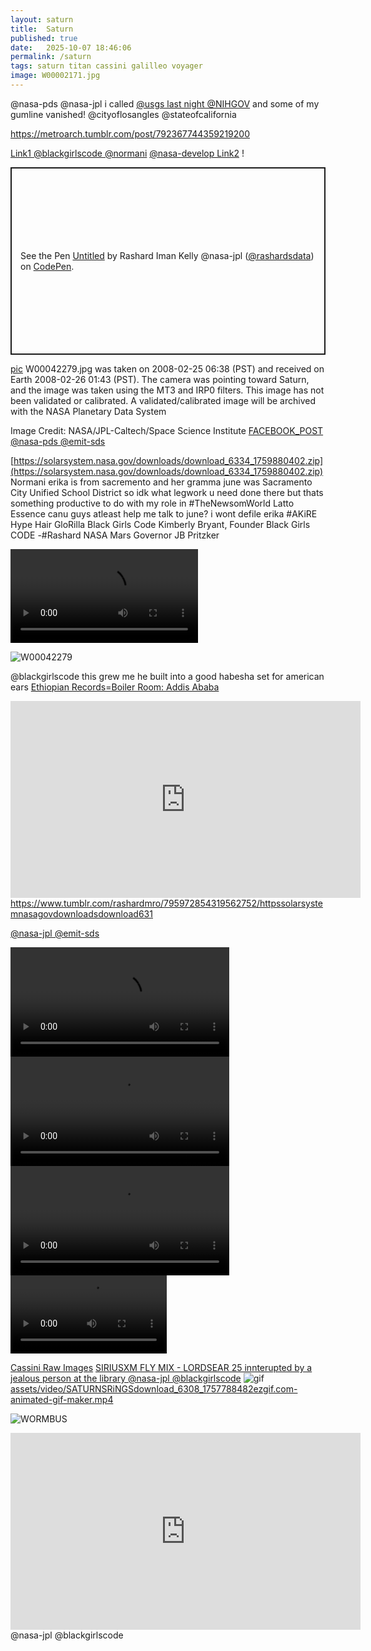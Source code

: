 ```yaml
---
layout: saturn
title:  Saturn
published: true
date:   2025-10-07 18:46:06 
permalink: /saturn 
tags: saturn titan cassini galilleo voyager
image: W00002171.jpg
---
```



 
 @nasa-pds @nasa-jpl i called [@usgs last night @NIHGOV](https://www.facebook.com/permalink.php?story_fbid=pfbid02CbHf63UnAGXN14JSB6RTbRmeCTZQ76UAW97eptAZzVA1bd7zJrd5XQCXKibUU9nel&id=100084464911565) and some of my gumline vanished!  @cityoflosangles @stateofcalifornia 
 <div class="tumblr-post" data-href="https://embed.tumblr.com/embed/post/yJB-cQgqGdBvf1yKMGWYow/792367744359219200" data-did="a6e8f6868e7e5029a026556697c32ac652527393"><a href="https://metroarch.tumblr.com/post/792367744359219200">https://metroarch.tumblr.com/post/792367744359219200</a></div>  <script async src="https://assets.tumblr.com/post.js"></script>

 
[Link1 @blackgirlscode @normani](https://www.facebook.com/permalink.php?story_fbid=pfbid0kJc4KMz7MZ4ftgGH89MKFek3f9oQzcmPbXL5DnotuMpy2Um1RTsqz7RFULHRusBql&id=100084464911565) [@nasa-develop Link2](https://www.facebook.com/permalink.php?story_fbid=pfbid0sQywnds6snxnb8aEgLeJ4oeUFEer1aNAgjUtox61k2DccEGZJmiX7pEdCpLdUPiZl&id=100084464911565) ! 

<p class="codepen" data-height="300" data-theme-id="dark" data-default-tab="html,result" data-slug-hash="qEbmVXy" data-pen-title="Untitled" data-preview="true" data-user="rashardsdata" style="height: 300px; width: 100%; box-sizing: border-box; display: flex; align-items: center; justify-content: center; border: 2px solid; margin: 1em 0; padding: 1em;">
  <span>See the Pen <a href="https://codepen.io/rashardsdata/pen/qEbmVXy">
  Untitled</a> by Rashard Iman Kelly @nasa-jpl (<a href="https://codepen.io/rashardsdata">@rashardsdata</a>)
  on <a href="https://codepen.io">CodePen</a>.</span>
</p>
<script async src="https://public.codepenassets.com/embed/index.js"></script>


[pic](https://solarsystem.nasa.gov/raw_images/171779/?layout=hds)
W00042279.jpg was taken on 2008-02-25 06:38 (PST) and received on Earth 2008-02-26 01:43 (PST). The camera was pointing toward Saturn, and the image was taken using the MT3 and IRP0 filters. This image has not been validated or calibrated. A validated/calibrated image will be archived with the NASA Planetary Data System

Image Credit: NASA/JPL-Caltech/Space Science Institute
[FACEBOOK_POST @nasa-pds @emit-sds](https://www.facebook.com/CAgovernor/posts/pfbid0ZKoKSfZrfzm6ybERHUfGCc81zi28ZAd3pV6XHBrS5LSYCt7j2EVmBXqLkoYRdFm9l)

[https://solarsystem.nasa.gov/downloads/download_6334_1759880402.zip](https://solarsystem.nasa.gov/downloads/download_6334_1759880402.zip) Normani erika is from sacremento and her gramma june was Sacramento City Unified School District so idk what legwork u need done there but thats something productive to do with my role in #TheNewsomWorld Latto Essence canu guys atleast help me talk to june? i wont defile erika #AKiRE Hype Hair GloRilla Black Girls Code Kimberly Bryant, Founder Black Girls CODE -#Rashard NASA Mars Governor JB Pritzker

<video controls width="300">
  <source src="https://ia801007.us.archive.org/22/items/CAssiniDatastoredownload_6308_175/ezgif.com-gif-to-mp4-converter.mp4" type="video/mp4" />
  <source src="https://ia801007.us.archive.org/22/items/CAssiniDatastoredownload_6308_175/ezgif.com-gif-to-mp4-converter.mp4" type="video/mp4" />


</video>

![W00042279](https://solarsystem.nasa.gov/images/casJPGFullS38/W00042279.jpg)

@blackgirlscode this grew me he built into a good habesha set for american ears [Ethiopian Records=Boiler Room: Addis Ababa](https://youtu.be/CGna2sP3fYc?si=WHZRX_N60YMqVf_H)

<iframe width="560" height="315" src="https://www.youtube.com/embed/CGna2sP3fYc?si=pd52z7BTynqHsVyu" title="YouTube video player" frameborder="0" allow="accelerometer; autoplay; clipboard-write; encrypted-media; gyroscope; picture-in-picture; web-share" referrerpolicy="strict-origin-when-cross-origin" allowfullscreen></iframe>

<div class="tumblr-post" data-href="https://embed.tumblr.com/embed/post/t:1bKzOeq3wXRxsAoXbQ9IKQ/795972854319562752/v2" data-did="9721aa3237b3e28b93938a67b6d173859291e37c"  ><a href="https://www.tumblr.com/rashardmro/795972854319562752/httpssolarsystemnasagovdownloadsdownload631">https://www.tumblr.com/rashardmro/795972854319562752/httpssolarsystemnasagovdownloadsdownload631</a></div><script async src="https://assets.tumblr.com/post.js?_v=38df9a6ca7436e6ca1b851b0543b9f51"></script>

[@nasa-jpl @emit-sds](https://stewartandhunter.com/)


<div clas="tupperware">




  <video controls width="350">
  <source src="https://raw.githubusercontent.com/ThakaRashard/rashardmro/refs/heads/master/assets/video/ringtransmission.mp4" type="video/mp4" />
  <source src="https://raw.githubusercontent.com/ThakaRashard/rashardmro/refs/heads/master/assets/video/ringtransmission.mp4" type="video/mp4" />


</video>


<video controls width="350">
  <source src="https://raw.githubusercontent.com/ThakaRashard/rashardmro/refs/heads/master/assets/video/cassini_ring_examination_2009.mp4" type="video/mp4" />
  <source src="https://raw.githubusercontent.com/ThakaRashard/rashardmro/refs/heads/master/assets/video/cassini_ring_examination_2009.mp4" type="video/mp4" />


</video>

<video controls width="350">
  <source src="https://raw.githubusercontent.com/ThakaRashard/rashardmro/refs/heads/master/assets/video/SATURNSRiNGSdownload_6308_1757788482ezgif.com-animated-gif-maker.mp4" type="video/mp4" />
  <source src="https://raw.githubusercontent.com/ThakaRashard/rashardmro/refs/heads/master/assets/video/SATURNSRiNGSdownload_6308_1757788482ezgif.com-animated-gif-maker.mp4" type="video/mp4" />


</video>

  <video controls width="250">
  <source src="https://raw.githubusercontent.com/ThakaRashard/rashardmro/refs/heads/master/assets/video/saturn_light_changes-ezgif.com-gif-to-mp4-converter.mp4" type="video/mp4" />
  <source src="https://raw.githubusercontent.com/ThakaRashard/rashardmro/refs/heads/master/assets/video/saturn_light_changes-ezgif.com-gif-to-mp4-converter.mp4" type="video/mp4" />


</video>

</div>


[Cassini Raw Images](https://solarsystem.nasa.gov/cassini-raw-images/)
[SIRIUSXM FLY MIX - LORDSEAR 25 innterupted by a jealous person at the library @nasa-jpl @blackgirlscode](https://soundcloud.com/djlordsear/siriusxm-fly-mix-lordsear-25) ![gif](https://ia801006.us.archive.org/10/items/vid-20250910-135146/SATURNSRiNGSdownload_6308_1757788482ezgif.com-animated-gif-maker.gif)
[assets/video/SATURNSRiNGSdownload_6308_1757788482ezgif.com-animated-gif-maker.mp4](https://ia801006.us.archive.org/10/items/vid-20250910-135146/SATURNSRiNGSdownload_6308_1757788482ezgif.com-animated-gif-maker.gif)



![WORMBUS](https://www.nasa.gov/wp-content/uploads/2023/07/nasa-wormbus.jpg) 
<iframe width="560" height="315" src="https://www.youtube.com/embed/aYtQqvutB_k?si=Erhg7oAp4gBGJUHP" title="YouTube video player" frameborder="0" allow="accelerometer; autoplay; clipboard-write; encrypted-media; gyroscope; picture-in-picture; web-share" referrerpolicy="strict-origin-when-cross-origin" allowfullscreen></iframe> @nasa-jpl @blackgirlscode 
